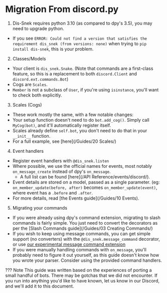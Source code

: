 # Migration From discord.py

1. Dis-Snek requires python 3.10 (as compared to dpy's 3.5), you may need to upgrade python.
  - If you see `ERROR: Could not find a version that satisfies the requirement dis_snek (from versions: none)` when trying to `pip install dis-snek`, this is your problem.
2. Classes/Models
  - Your client is `dis_snek.Snake`.  (Note that commands are a first-class feature, so this is a replacement to both `discord.Client` and `discord.ext.commands.Bot`)
  - Cogs are `Scales`.
  - `Member` is not a subclass of `User`, if you're using `isinstance`, you'll want to check both explicitly.
3. Scales (Cogs)
  - These work mostly the same, with a few notable changes:
  - Your setup function doesn't need to do `bot.add_cog()`.  Simply call `MyCog(bot)`, and it'll automatically register itself.
  - Scales already define `self.bot`, you don't need to do that in your `__init__` function.
  - For a full example, see [here](/Guides/20 Scales/)
4. Event handlers
  - Register event handlers with `@dis_snek.listen`
  - Where possible, we use the official names for events, most notably `on_message_create` instead of dpy's `on_message`.
    - A full list can be found [here](/API Reference/events/discord/).
  - Event details are stored on a model, passed as a single parameter. (eg: `on_member_update(before, after)` becomes `on_member_update(event)`, where event has a `.before` and `.after`.
  - For more details, read [the Events guide](/Guides/10 Events).
5. Migrating your commands
  - If you were already using dpy's command extension, migrating to slash commands is fairly simple.  You just need to convert the decorators as per the [Slash Commands guide](/Guides/03 Creating Commands/)
  - If you wish to keep using message commands, you can get simple support (no converters) with the `@dis_snek.message_command` decorator, or use [our experimental message command extension](https://github.com/Discord-Snake-Pit/molter)
  - If you were manually handling commands with `on_message`, you'll probably need to figure it out yourself, as this guide doesn't know how you wrote your parser.  Consider using the provided command handlers.

??? Note
    This guide was written based on the experiences of porting a small handful of bots.  There may be gotchas that we did not encounter.  If you run into anything you'd like to have known, let us know in our Discord, and we'll add it to this document.
